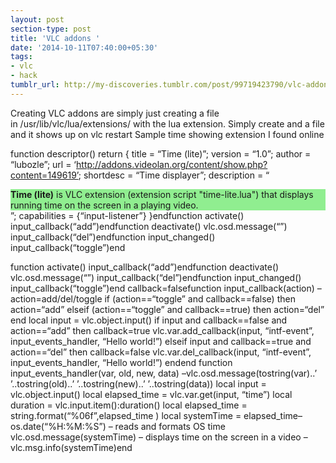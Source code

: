 ```yaml
---
layout: post
section-type: post
title: 'VLC addons '
date: '2014-10-11T07:40:00+05:30'
tags:
- vlc
- hack
tumblr_url: http://my-discoveries.tumblr.com/post/99719423790/vlc-addons
---
```

Creating VLC addons are simply just creating a file in /usr/lib/vlc/lua/extensions/ with the lua extension. Simply create and a file and it shows up on vlc restart
Sample time showing extension I found online

function descriptor() return { title = “Time (lite)”; version = “1.0”; author = “lubozle”; url = ‘http://addons.videolan.org/content/show.php?content=149619’; shortdesc = “Time displayer”; description = “<div style="background-color:lightgreen;"><b>Time (lite)</b> is VLC extension (extension script "time-lite.lua") that displays running time on the screen in a playing video.</div>”; capabilities = {“input-listener”} }endfunction activate() input_callback(“add”)endfunction deactivate() vlc.osd.message(“”) input_callback(“del”)endfunction input_changed() input_callback(“toggle”)end

function activate() input_callback(“add”)endfunction deactivate() vlc.osd.message(“”) input_callback(“del”)endfunction input_changed() input_callback(“toggle”)end
callback=falsefunction input_callback(action) – action=add/del/toggle if (action==“toggle” and callback==false) then action=“add” elseif (action==“toggle” and callback==true) then action=“del” end
local input = vlc.object.input() if input and callback==false and action==“add” then callback=true vlc.var.add_callback(input, “intf-event”, input_events_handler, “Hello world!”) elseif input and callback==true and action==“del” then callback=false vlc.var.del_callback(input, “intf-event”, input_events_handler, “Hello world!”) endend
function input_events_handler(var, old, new, data) –vlc.osd.message(tostring(var)..’
’..tostring(old)..’
’..tostring(new)..’
’..tostring(data)) local input = vlc.object.input() local elapsed_time = vlc.var.get(input, “time”) local duration = vlc.input.item():duration()
local elapsed_time = string.format(“%06f”,elapsed_time )
 local systemTime = elapsed_time–os.date(“%H:%M:%S”) – reads and formats OS time vlc.osd.message(systemTime) – displays time on the screen in a video –vlc.msg.info(systemTime)end
